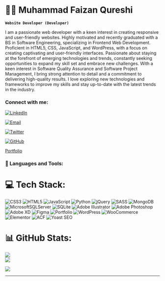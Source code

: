 # 🏄‍♂️ Muhammad Faizan Qureshi

**`Website Developer (Developer)`**

I am a passionate web developer with a keen interest in creating responsive and user-friendly websites. Highly motivated and recently graduated with a BS in Software Engineering, specializing in Frontend Web Development. Proficient in HTML5, CSS, JavaScript, and WordPress, with a focus on creating captivating and user-friendly interfaces.
Passionate about staying at the forefront of emerging technologies and trends, constantly seeking opportunities to expand my skill set and embrace new challenges. With a keen interest in Software Quality Assurance and Software Project Management, I bring strong attention to detail and a commitment to delivering high-quality results. I love exploring new technologies and frameworks to improve my skills and stay up-to-date with the latest trends in the industry.

### Connect with me:
[![LinkedIn](https://img.shields.io/badge/LinkedIn-blue?style=flat&logo=linkedin)](https://www.linkedin.com/in/muhammad-faizan-qureshi-/)

[![Email](https://img.shields.io/badge/Email-red?style=flat&logo=gmail)](mailto:fq97294@gmail.com)

[![Twitter](https://img.shields.io/badge/Twitter-blue?style=flat&logo=twitter)](https://twitter.com/FaizanQureshio1)

[![GitHub](https://img.shields.io/badge/GitHub-181717?style=flat&logo=github)](https://github.com/MuhammadFaizanQureshi)

<a href="MuhammadFaizanQureshi.github.io" target="_blank">Portfolio</a>
<br />

### 🧰 Languages and Tools:

# 💻 Tech Stack:
![CSS3](https://img.shields.io/badge/css3-%231572B6.svg?style=flat-square&logo=css3&logoColor=white) ![HTML5](https://img.shields.io/badge/html5-%23E34F26.svg?style=flat-square&logo=html5&logoColor=white)  ![JavaScript](https://img.shields.io/badge/javascript-%23323330.svg?style=flat-square&logo=javascript&logoColor=%23F7DF1E) ![Python](https://img.shields.io/badge/python-3670A0?style=flat-square&logo=python&logoColor=ffdd54)  ![jQuery](https://img.shields.io/badge/jquery-%230769AD.svg?style=flat-square&logo=jquery&logoColor=white) ![SASS](https://img.shields.io/badge/SASS-hotpink.svg?style=flat-square&logo=SASS&logoColor=white)  ![MongoDB](https://img.shields.io/badge/MongoDB-%234ea94b.svg?style=flat-square&logo=mongodb&logoColor=white) ![MicrosoftSQLServer](https://img.shields.io/badge/Microsoft%20SQL%20Sever-CC2927?style=flat-square&logo=microsoft%20sql%20server&logoColor=white) ![SQLite](https://img.shields.io/badge/sqlite-%2307405e.svg?style=flat-square&logo=sqlite&logoColor=white) ![Adobe Illustrator](https://img.shields.io/badge/adobeillustrator-%23FF9A00.svg?style=flat-square&logo=adobeillustrator&logoColor=white) ![Adobe Photoshop](https://img.shields.io/badge/adobephotoshop-%2331A8FF.svg?style=flat-square&logo=adobephotoshop&logoColor=white) ![Adobe XD](https://img.shields.io/badge/Adobe%20XD-470137?style=flat-square&logo=Adobe%20XD&logoColor=#FF61F6) 	![Figma](https://img.shields.io/badge/figma-%23F24E1E.svg?style=flat-square&logo=figma&logoColor=white)  ![Portfolio](https://img.shields.io/badge/Portfolio-%23000000.svg?style=flat-square&logo=firefox&logoColor=#FF7139) ![WordPress](https://img.shields.io/badge/WordPress-%23117AC9.svg?style=flat-square&logo=wordpress&logoColor=white) ![WooCommerce](https://img.shields.io/badge/WooCommerce-%239B59B6.svg?style=flat-square&logo=woocommerce&logoColor=white) ![Elementor](https://img.shields.io/badge/Elementor-%23563D7C.svg?style=flat-square&logo=elementor&logoColor=white) ![ACF](https://img.shields.io/badge/Advanced%20Custom%20Fields-%232E8ACE.svg?style=flat-square&logo=advanced-custom-fields&logoColor=white) ![Yoast SEO](https://img.shields.io/badge/Yoast%20SEO-%235FBEAA.svg?style=flat-square&logo=yoast&logoColor=white)

# 📊 GitHub Stats:
![](https://github-readme-streak-stats.herokuapp.com/?user=MuhammadFaizanQureshi&theme=dark&hide_border=false)<br/>
![](https://github-readme-stats.vercel.app/api/top-langs/?username=MuhammadFaizanQureshi&theme=dark&hide_border=false&include_all_commits=true&count_private=true&layout=compact)


[![](https://visitcount.itsvg.in/api?id=MuhammadFaizanQureshi&icon=6&color=0)](https://visitcount.itsvg.in)

---

<!-- Proudly created with GPRM ( https://gprm.itsvg.in ) -->
<br />
<br />
<br />

[LinkedIn]: https://www.linkedin.com/in/muhammad-faizan-qureshi-/
